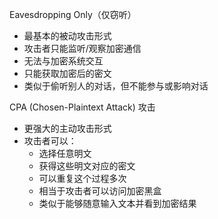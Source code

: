 Eavesdropping Only（仅窃听）
- 最基本的被动攻击形式
- 攻击者只能监听/观察加密通信
- 无法与加密系统交互
- 只能获取加密后的密文
- 类似于偷听别人的对话，但不能参与或影响对话

CPA (Chosen-Plaintext Attack) 攻击
- 更强大的主动攻击形式
- 攻击者可以：
  - 选择任意明文
  - 获得这些明文对应的密文
  - 可以重复这个过程多次
  - 相当于攻击者可以访问加密黑盒
  - 类似于能够随意输入文本并看到加密结果